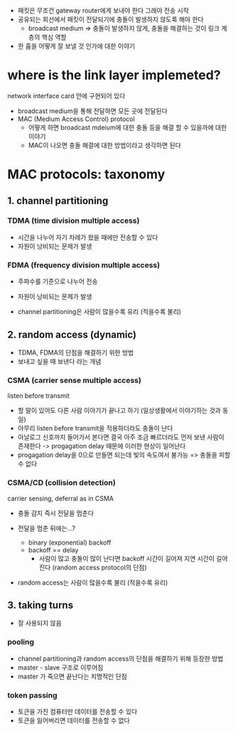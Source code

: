- 패킷은 무조건 gateway router에게 보내야 한다 그래야 전송 시작 
- 공유되는 회선에서 패킷이 전달되기에 충돌이 발생하지 않도록 해야 한다 
	- broadcast medium
=> 충돌이 발생하지 않게, 충돌을 해결하는 것이 링크 계층의 핵심 역할 
- 한 홉을 어떻게 잘 보낼 것 인가에 대한 이야기 

# where is the link layer implemeted? 
network interface card 안에 구현되어 있다 
- broadcast medium을 통해 전달하면 모든 곳에 전달된다 
- MAC (Medium Access Control) protocol 
	- 어떻게 하면 broadcast mdeium에 대한 충돌 등을 해결 할 수 있을까에 대한 이야기 
	- MAC이 나오면 충돌 해결에 대한 방법이라고 생각하면 된다 

# MAC protocols: taxonomy
## 1. channel partitioning 
### TDMA (time division multiple access)
- 시간을 나누어 자기 차례가 왔을 때에만 전송할 수 있다 
- 자원이 낭비되는 문제가 발생 

### FDMA (frequency division multiple access)
- 주파수를 기준으로 나누어 전송 
- 자원이 낭비되는 문제가 발생 

- channel partitioning은 사람이 많을수록 유리 (적을수록 불리)
## 2. random access (dynamic)
- TDMA, FDMA의 단점을 해결하기 위한 방법 
- 보내고 싶을 때 보낸다 라는 개념 

### CSMA (carrier sense multiple access)
listen before transmit
- 할 말이 있어도 다른 사람 이야기가 끝나고 하기 (일상생활에서 이야기하는 것과 동일)
- 아무리 listen before transmit을 적용하더라도 충돌이 난다 
- 아날로그 신호까지 들어가서 본다면 결국 아주 조금 빠르더라도 먼저 보낸 사람이 존재한다 
-> progagation delay 때문에 이러한 현상이 일어난다 
- progagation delay을 0으로 만들면 되는데 빛의 속도여서 불가능 => 충돌을 피할 수 없다 

### CSMA/CD (collision detection)
carrier sensing, deferral as in CSMA
- 충돌 감지 즉시 전달을 멈춘다
- 전달을 멈춘 뒤에는...?
	- binary (exponential) backoff 
	- backoff == delay
		- 사람이 많고 충돌이 많이 난다면 backoff 시간이 길어져 지연 시간이 길어진다 (random access protocol의 단점)

- random access는 사람이 많을수록 불리 (적을수록 유리)

## 3. taking turns
- 잘 사용되지 않음
### pooling
- channel partitioning과 random access의 단점을 해결하기 위해 등장한 방법
- master - slave 구조로 이루어짐 
- master 가 죽으면 끝난다는 치명적인 단점 

### token passing
- 토큰을 가진 컴퓨터만 데이터를 전송할 수 있다 
- 토큰을 잃어버리면 데이터를 전송할 수 없다 
